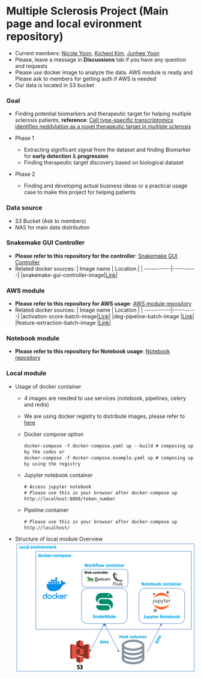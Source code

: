 # Multiple Sclerosis Project (Main page and local evironment repository)

* Current members: [Nicole Yoon](https://github.com/lacuss), [Kicheol Kim](https://github.com/kicheolkim), [Junhee Yoon](https://github.com/swiri021)
* Please, leave a message in **Discussions** tab if you have any question and requests
* Please use docker image to analyze the data. AWS module is ready and Please ask to members for getting auth if AWS is needed
* Our data is located in S3 bucket

### Goal
* Finding potential biomarkers and therapeutic target for helping multiple sclerosis patients, **reference**: [Cell type-specific transcriptomics identifies neddylation as a novel therapeutic target in multiple sclerosis](https://pubmed.ncbi.nlm.nih.gov/33374005/)

* Phase 1
  - Extracting significant signal from the dataset and finding Biomarker for **early detection** & **progression**
  - Finding therapeutic target discovery based on biological dataset

* Phase 2
  - Finding and developing actual business ideas or a practical usage case to make this project for helping patients

### Data source
- S3 Bucket (Ask to members)
- NAS for main data distribution

### Snakemake GUI Controller
- **Please refer to this repository for the controller**: [Snakemake GUI Controller](https://github.com/OpenKBC/snakemake-gui-controller)
- Related docker sources:
    | Image name | Location |
    | -----------|----------|
    |snakemake-gui-controller-image|[Link](https://github.com/OpenKBC/snakemake-gui-controller-image)|

### AWS module
- **Please refer to this repository for AWS usage**: [AWS module repository](https://github.com/OpenKBC/multiple_sclerosis_AWSmodule)
- Related docker sources:
    | Image name | Location |
    | -----------|----------|
    |activation-score-batch-image|[Link](https://github.com/OpenKBC/activation-score-batch-image)|
    |deg-pipeline-batch-image |[Link](https://github.com/OpenKBC/deg-pipeline-batch-image)|
    |feature-extraction-batch-image |[Link](https://github.com/OpenKBC/feature-extraction-batch-image)|

### Notebook module
- **Please refer to this repository for Notebook usage**: [Notebook repository](https://github.com/OpenKBC/multiple_sclerosis_proj_notebook)

### Local module
* Usage of docker container
  - 4 images are needed to use services (notebook, pipelines, celery and redis)
  - We are using docker registry to distribute images, please refer to [here](https://hub.docker.com/repository/docker/swiri021/openkbc_msproject/general)
  - Docker compose option
      ```shell
      docker-compose -f docker-compose.yaml up --build # composing up by the codes or
      docker-compose -f docker-compose.example.yaml up # composing up by using the registry
      ```

  - Jupyter notebook container
      ```
      # Access jupyter notebook
      # Please use this in your browser after docker-compose up 
      http://localhost:8888/token_number
      ```

  - Pipeline container
      ```
      # Please use this in your browser after docker-compose up
      http://localhost/
      ```

* Structure of local module Overview
![overview1](README_resource/local_env.png)
